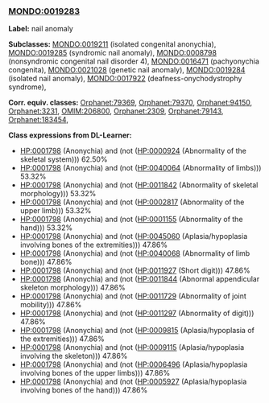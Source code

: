 
### [MONDO:0019283](http://purl.obolibrary.org/obo/MONDO_0019283)
**Label:** nail anomaly

**Subclasses:** [MONDO:0019211](http://purl.obolibrary.org/obo/MONDO_0019211) (isolated congenital anonychia), [MONDO:0019285](http://purl.obolibrary.org/obo/MONDO_0019285) (syndromic nail anomaly), [MONDO:0008798](http://purl.obolibrary.org/obo/MONDO_0008798) (nonsyndromic congenital nail disorder 4), [MONDO:0016471](http://purl.obolibrary.org/obo/MONDO_0016471) (pachyonychia congenita), [MONDO:0021028](http://purl.obolibrary.org/obo/MONDO_0021028) (genetic nail anomaly), [MONDO:0019284](http://purl.obolibrary.org/obo/MONDO_0019284) (isolated nail anomaly), [MONDO:0017922](http://purl.obolibrary.org/obo/MONDO_0017922) (deafness-onychodystrophy syndrome), 

**Corr. equiv. classes:** [Orphanet:79369](http://www.orpha.net/ORDO/Orphanet_79369), [Orphanet:79370](http://www.orpha.net/ORDO/Orphanet_79370), [Orphanet:94150](http://www.orpha.net/ORDO/Orphanet_94150), [Orphanet:3231](http://www.orpha.net/ORDO/Orphanet_3231), [OMIM:206800](http://purl.obolibrary.org/obo/OMIM_206800), [Orphanet:2309](http://www.orpha.net/ORDO/Orphanet_2309), [Orphanet:79143](http://www.orpha.net/ORDO/Orphanet_79143), [Orphanet:183454](http://www.orpha.net/ORDO/Orphanet_183454), 

**Class expressions from DL-Learner:**

- [HP:0001798](http://purl.obolibrary.org/obo/HP_0001798) (Anonychia) and (not ([HP:0000924](http://purl.obolibrary.org/obo/HP_0000924) (Abnormality of the skeletal system))) 62.50%
- [HP:0001798](http://purl.obolibrary.org/obo/HP_0001798) (Anonychia) and (not ([HP:0040064](http://purl.obolibrary.org/obo/HP_0040064) (Abnormality of limbs))) 53.32%
- [HP:0001798](http://purl.obolibrary.org/obo/HP_0001798) (Anonychia) and (not ([HP:0011842](http://purl.obolibrary.org/obo/HP_0011842) (Abnormality of skeletal morphology))) 53.32%
- [HP:0001798](http://purl.obolibrary.org/obo/HP_0001798) (Anonychia) and (not ([HP:0002817](http://purl.obolibrary.org/obo/HP_0002817) (Abnormality of the upper limb))) 53.32%
- [HP:0001798](http://purl.obolibrary.org/obo/HP_0001798) (Anonychia) and (not ([HP:0001155](http://purl.obolibrary.org/obo/HP_0001155) (Abnormality of the hand))) 53.32%
- [HP:0001798](http://purl.obolibrary.org/obo/HP_0001798) (Anonychia) and (not ([HP:0045060](http://purl.obolibrary.org/obo/HP_0045060) (Aplasia/hypoplasia involving bones of the extremities))) 47.86%
- [HP:0001798](http://purl.obolibrary.org/obo/HP_0001798) (Anonychia) and (not ([HP:0040068](http://purl.obolibrary.org/obo/HP_0040068) (Abnormality of limb bone))) 47.86%
- [HP:0001798](http://purl.obolibrary.org/obo/HP_0001798) (Anonychia) and (not ([HP:0011927](http://purl.obolibrary.org/obo/HP_0011927) (Short digit))) 47.86%
- [HP:0001798](http://purl.obolibrary.org/obo/HP_0001798) (Anonychia) and (not ([HP:0011844](http://purl.obolibrary.org/obo/HP_0011844) (Abnormal appendicular skeleton morphology))) 47.86%
- [HP:0001798](http://purl.obolibrary.org/obo/HP_0001798) (Anonychia) and (not ([HP:0011729](http://purl.obolibrary.org/obo/HP_0011729) (Abnormality of joint mobility))) 47.86%
- [HP:0001798](http://purl.obolibrary.org/obo/HP_0001798) (Anonychia) and (not ([HP:0011297](http://purl.obolibrary.org/obo/HP_0011297) (Abnormality of digit))) 47.86%
- [HP:0001798](http://purl.obolibrary.org/obo/HP_0001798) (Anonychia) and (not ([HP:0009815](http://purl.obolibrary.org/obo/HP_0009815) (Aplasia/hypoplasia of the extremities))) 47.86%
- [HP:0001798](http://purl.obolibrary.org/obo/HP_0001798) (Anonychia) and (not ([HP:0009115](http://purl.obolibrary.org/obo/HP_0009115) (Aplasia/hypoplasia involving the skeleton))) 47.86%
- [HP:0001798](http://purl.obolibrary.org/obo/HP_0001798) (Anonychia) and (not ([HP:0006496](http://purl.obolibrary.org/obo/HP_0006496) (Aplasia/hypoplasia involving bones of the upper limbs))) 47.86%
- [HP:0001798](http://purl.obolibrary.org/obo/HP_0001798) (Anonychia) and (not ([HP:0005927](http://purl.obolibrary.org/obo/HP_0005927) (Aplasia/hypoplasia involving bones of the hand))) 47.86%



